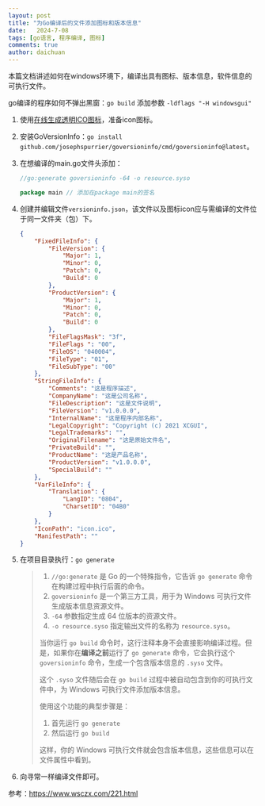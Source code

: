```yaml
---
layout: post
title: "为Go编译后的文件添加图标和版本信息"
date:   2024-7-08
tags: [go语言, 程序编译, 图标]
comments: true
author: daichuan
---
```


本篇文档讲述如何在windows环境下，编译出具有图标、版本信息，软件信息的可执行文件。

<!-- more -->

go编译的程序如何不弹出黑窗：`go build` 添加参数 `-ldflags "-H windowsgui"`

1. 使用[在线生成透明ICO图标](https://www.ico51.cn/)，准备icon图标。

2. 安装GoVersionInfo：`go install github.com/josephspurrier/goversioninfo/cmd/goversioninfo@latest`。

3. 在想编译的main.go文件头添加：

   ```go
   //go:generate goversioninfo -64 -o resource.syso
   
   package main // 添加在package main的签名
   ```

4. 创建并编辑文件`versioninfo.json`，该文件以及图标icon应与需编译的文件位于同一文件夹（包）下。

   ```json
   {
       "FixedFileInfo": {
           "FileVersion": {
               "Major": 1,
               "Minor": 0,
               "Patch": 0,
               "Build": 0
           },
           "ProductVersion": {
               "Major": 1,
               "Minor": 0,
               "Patch": 0,
               "Build": 0
           },
           "FileFlagsMask": "3f",
           "FileFlags ": "00",
           "FileOS": "040004",
           "FileType": "01",
           "FileSubType": "00"
       },
       "StringFileInfo": {
           "Comments": "这是程序描述",
           "CompanyName": "这是公司名称",
           "FileDescription": "这是文件说明",
           "FileVersion": "v1.0.0.0",
           "InternalName": "这是程序内部名称",
           "LegalCopyright": "Copyright (c) 2021 XCGUI",
           "LegalTrademarks": "",
           "OriginalFilename": "这是原始文件名",
           "PrivateBuild": "",
           "ProductName": "这是产品名称",
           "ProductVersion": "v1.0.0.0",
           "SpecialBuild": ""
       },
       "VarFileInfo": {
           "Translation": {
               "LangID": "0804",
               "CharsetID": "04B0"
           }
       },
       "IconPath": "icon.ico",
       "ManifestPath": ""
   }
   ```

5. 在项目目录执行：`go generate`

   >1. `//go:generate` 是 Go 的一个特殊指令，它告诉 `go generate` 命令在构建过程中执行后面的命令。
   >2. `goversioninfo` 是一个第三方工具，用于为 Windows 可执行文件生成版本信息资源文件。
   >3. `-64` 参数指定生成 64 位版本的资源文件。
   >4. `-o resource.syso` 指定输出文件的名称为 `resource.syso`。
   >
   >当你运行 `go build` 命令时，这行注释本身不会直接影响编译过程。但是，如果你在**编译之前**运行了 `go generate` 命令，它会执行这个 `goversioninfo` 命令，生成一个包含版本信息的 `.syso` 文件。
   >
   >这个 `.syso` 文件随后会在 `go build` 过程中被自动包含到你的可执行文件中，为 Windows 可执行文件添加版本信息。
   >
   >使用这个功能的典型步骤是：
   >
   >1. 首先运行 `go generate`
   >2. 然后运行 `go build`
   >
   >这样，你的 Windows 可执行文件就会包含版本信息，这些信息可以在文件属性中看到。

6. 向寻常一样编译文件即可。

参考：[https://www.wsczx.com/221.html ](https://www.ico51.cn/)



